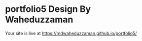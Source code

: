 # portfolio5 Design By Waheduzzaman
Your site is live at https://mdwaheduzzaman.github.io/portfolio5/
